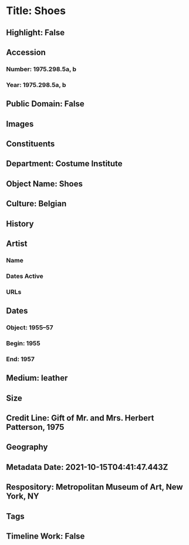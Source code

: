 # Title: Shoes
## Highlight: False
## Accession
### Number: 1975.298.5a, b
### Year: 1975.298.5a, b
## Public Domain: False
## Images
## Constituents
## Department: Costume Institute
## Object Name: Shoes
## Culture: Belgian
## History
## Artist
### Name
### Dates Active
### URLs
## Dates
### Object: 1955–57
### Begin: 1955
### End: 1957
## Medium: leather
## Size
## Credit Line: Gift of Mr. and Mrs. Herbert Patterson, 1975
## Geography
## Metadata Date: 2021-10-15T04:41:47.443Z
## Respository: Metropolitan Museum of Art, New York, NY
## Tags
## Timeline Work: False